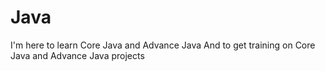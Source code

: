 # Java
I'm here to learn Core Java and Advance Java
And to get training on Core Java and Advance Java projects
